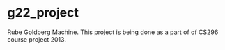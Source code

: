 g22_project
===========

Rube Goldberg Machine. This project is being done as a part of of CS296 course project 2013. 